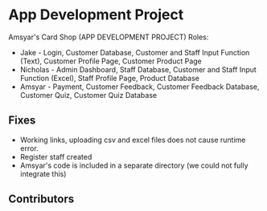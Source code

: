 # App Development Project
Amsyar's Card Shop (APP DEVELOPMENT PROJECT)
Roles:
- Jake - Login, Customer Database, Customer and Staff Input Function (Text), Customer Profile Page, Customer Product Page
- Nicholas - Admin Dashboard, Staff Database, Customer and Staff Input Function (Excel), Staff Profile Page, Product Database
- Amsyar - Payment, Customer Feedback, Customer Feedback Database, Customer Quiz, Customer Quiz Database

## Fixes
- Working links, uploading csv and excel files does not cause runtime error.
- Register staff created
- Amsyar's code is included in a separate directory (we could not fully integrate this)

## Contributors

<!-- ALL-CONTRIBUTORS-LIST:START - Do not remove or modify this section -->
<!-- prettier-ignore-start -->
<!-- markdownlint-disable -->

<!-- markdownlint-restore -->
<!-- prettier-ignore-end -->

<!-- ALL-CONTRIBUTORS-LIST:END -->
